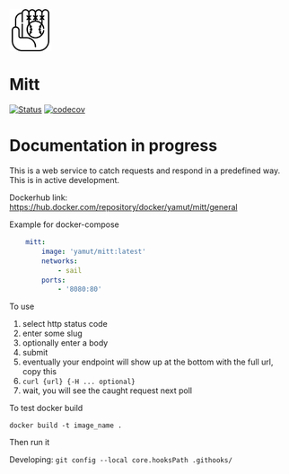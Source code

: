 <img src="resources/images/mitt.svg" alt="mitt" width="75">

# Mitt

[![Status](https://github.com/yamut/mitt/actions/workflows/commit.yml/badge.svg)](https://github.com/yamut/mitt/actions/workflows/commit.yml)
[![codecov](https://codecov.io/gh/yamut/mitt/graph/badge.svg?token=UIKN7J9VHL)](https://codecov.io/gh/yamut/mitt)

# Documentation in progress
This is a web service to catch requests and respond in a predefined way. This is in active development.

Dockerhub link: https://hub.docker.com/repository/docker/yamut/mitt/general

Example for docker-compose

```yaml
    mitt:
        image: 'yamut/mitt:latest'
        networks:
            - sail
        ports:
            - '8080:80'
```

To use
1. select http status code
2. enter some slug
3. optionally enter a body
4. submit
5. eventually your endpoint will show up at the bottom with the full url, copy this
6. `curl {url} {-H ... optional}`
7. wait, you will see the caught request next poll

To test docker build

```shell
docker build -t image_name .
```

Then run it

Developing:
`git config --local core.hooksPath .githooks/`
